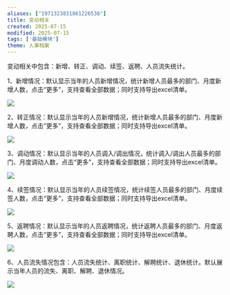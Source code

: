 ```yaml
---
aliases: ["1971323831861226536"]
title: 变动相关
created: 2025-07-15
modified: 2025-07-15
tags: ['基础模块']
theme: 人事档案
---
```


变动相关中包含：新增、转正、调动、续签、返聘、人员流失统计。

1、新增情况：默认显示当年的人员新增情况，统计新增人员最多的部门、月度新增人数，点击“更多”，支持查看全部数据；同时支持导出excel清单。

![](https://myhelpdoc.oss-cn-heyuan.aliyuncs.com/mdimages/982be6b4d09137ce994df0117e4b9e2a.jpg)

2、转正情况：默认显示当年的人员新增情况，统计新增人员最多的部门、月度新增人数，点击“更多”，支持查看全部数据；同时支持导出excel清单。

![](https://myhelpdoc.oss-cn-heyuan.aliyuncs.com/mdimages/c48fdf1ce1c20b6662c18ea2a1aaf5e7.jpg)

3、调动情况：默认显示当年的人员调入/调出情况，统计调入/调出人员最多的部门、月度调动人数，点击“更多”，支持查看全部数据；同时支持导出excel清单。

![](https://myhelpdoc.oss-cn-heyuan.aliyuncs.com/mdimages/48ab550b9a11a6c3004ffbcfc6aa65b2.jpg)

4、续签情况：默认显示当年的人员续签情况，统计续签人员最多的部门、月度续签人数，点击“更多”，支持查看全部数据；同时支持导出excel清单。

![](https://myhelpdoc.oss-cn-heyuan.aliyuncs.com/mdimages/eeeffd27e6381112f625dcfb7995209d.jpg)

5、返聘情况：默认显示当年的人员返聘情况，统计返聘人员最多的部门、月度返聘人数，点击“更多”，支持查看全部数据；同时支持导出excel清单。

![](https://myhelpdoc.oss-cn-heyuan.aliyuncs.com/mdimages/f81e14897d97446525004616be913a3a.jpg)

6、人员流失情况包含：人员流失统计、离职统计、解聘统计、退休统计。默认展示当年人员的流失、离职、解聘、退休情况。

![](https://myhelpdoc.oss-cn-heyuan.aliyuncs.com/mdimages/00575fad6c35635ca1c6bacdbe24184f.jpg)

